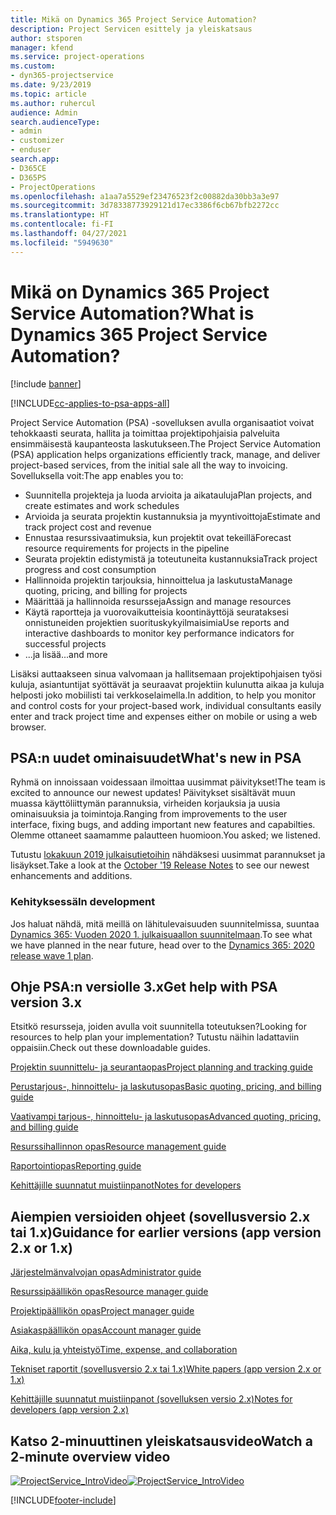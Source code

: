 ```yaml
---
title: Mikä on Dynamics 365 Project Service Automation?
description: Project Servicen esittely ja yleiskatsaus
author: stsporen
manager: kfend
ms.service: project-operations
ms.custom:
- dyn365-projectservice
ms.date: 9/23/2019
ms.topic: article
ms.author: ruhercul
audience: Admin
search.audienceType:
- admin
- customizer
- enduser
search.app:
- D365CE
- D365PS
- ProjectOperations
ms.openlocfilehash: a1aa7a5529ef23476523f2c00882da30bb3a3e97
ms.sourcegitcommit: 3d78338773929121d17ec3386f6cb67bfb2272cc
ms.translationtype: HT
ms.contentlocale: fi-FI
ms.lasthandoff: 04/27/2021
ms.locfileid: "5949630"
---
```

# <a name="what-is-dynamics-365-project-service-automation"></a><span data-ttu-id="a6669-103">Mikä on Dynamics 365 Project Service Automation?</span><span class="sxs-lookup"><span data-stu-id="a6669-103">What is Dynamics 365 Project Service Automation?</span></span>

[!include [banner](../includes/psa-now-project-operations.md)]

[!INCLUDE[cc-applies-to-psa-apps-all](../includes/cc-applies-to-psa-apps-all.md)]

<span data-ttu-id="a6669-104">Project Service Automation (PSA) -sovelluksen avulla organisaatiot voivat tehokkaasti seurata, hallita ja toimittaa projektipohjaisia palveluita ensimmäisestä kaupanteosta laskutukseen.</span><span class="sxs-lookup"><span data-stu-id="a6669-104">The Project Service Automation (PSA) application helps organizations efficiently track, manage, and deliver project-based services, from the initial sale all the way to invoicing.</span></span> <span data-ttu-id="a6669-105">Sovelluksella voit:</span><span class="sxs-lookup"><span data-stu-id="a6669-105">The app enables you to:</span></span>

- <span data-ttu-id="a6669-106">Suunnitella projekteja ja luoda arvioita ja aikatauluja</span><span class="sxs-lookup"><span data-stu-id="a6669-106">Plan projects, and create estimates and work schedules</span></span>
- <span data-ttu-id="a6669-107">Arvioida ja seurata projektin kustannuksia ja myyntivoittoja</span><span class="sxs-lookup"><span data-stu-id="a6669-107">Estimate and track project cost and revenue</span></span>
- <span data-ttu-id="a6669-108">Ennustaa resurssivaatimuksia, kun projektit ovat tekeillä</span><span class="sxs-lookup"><span data-stu-id="a6669-108">Forecast resource requirements for projects in the pipeline</span></span>
- <span data-ttu-id="a6669-109">Seurata projektin edistymistä ja toteutuneita kustannuksia</span><span class="sxs-lookup"><span data-stu-id="a6669-109">Track project progress and cost consumption</span></span>
- <span data-ttu-id="a6669-110">Hallinnoida projektin tarjouksia, hinnoittelua ja laskutusta</span><span class="sxs-lookup"><span data-stu-id="a6669-110">Manage quoting, pricing, and billing for projects</span></span>
- <span data-ttu-id="a6669-111">Määrittää ja hallinnoida resursseja</span><span class="sxs-lookup"><span data-stu-id="a6669-111">Assign and manage resources</span></span>
- <span data-ttu-id="a6669-112">Käytä raportteja ja vuorovaikutteisia koontinäyttöjä seurataksesi onnistuneiden projektien suorituskykyilmaisimia</span><span class="sxs-lookup"><span data-stu-id="a6669-112">Use reports and interactive dashboards to monitor key performance indicators for successful projects</span></span>
- <span data-ttu-id="a6669-113">...ja lisää</span><span class="sxs-lookup"><span data-stu-id="a6669-113">...and more</span></span>

<span data-ttu-id="a6669-114">Lisäksi auttaakseen sinua valvomaan ja hallitsemaan projektipohjaisen työsi kuluja, asiantuntijat syöttävät ja seuraavat projektiin kulunutta aikaa ja kuluja helposti joko mobiilisti tai verkkoselaimella.</span><span class="sxs-lookup"><span data-stu-id="a6669-114">In addition, to help you monitor and control costs for your project-based work, individual consultants easily enter and track project time and expenses either on mobile or using a web browser.</span></span>

## <a name="whats-new-in-psa"></a><span data-ttu-id="a6669-115">PSA:n uudet ominaisuudet</span><span class="sxs-lookup"><span data-stu-id="a6669-115">What's new in PSA</span></span>
<span data-ttu-id="a6669-116">Ryhmä on innoissaan voidessaan ilmoittaa uusimmat päivitykset!</span><span class="sxs-lookup"><span data-stu-id="a6669-116">The team is excited to announce our newest updates!</span></span> <span data-ttu-id="a6669-117">Päivitykset sisältävät muun muassa käyttöliittymän parannuksia, virheiden korjauksia ja uusia ominaisuuksia ja toimintoja.</span><span class="sxs-lookup"><span data-stu-id="a6669-117">Ranging from improvements to the user interface, fixing bugs, and adding important new features and capabilties.</span></span> <span data-ttu-id="a6669-118">Olemme ottaneet saamamme palautteen huomioon.</span><span class="sxs-lookup"><span data-stu-id="a6669-118">You asked; we listened.</span></span>

<span data-ttu-id="a6669-119">Tutustu [lokakuun 2019 julkaisutietoihin](/dynamics365-release-plan/2019wave2/index) nähdäksesi uusimmat parannukset ja lisäykset.</span><span class="sxs-lookup"><span data-stu-id="a6669-119">Take a look at the [October '19 Release Notes](/dynamics365-release-plan/2019wave2/index) to see our newest enhancements and additions.</span></span>

### <a name="in-development"></a><span data-ttu-id="a6669-120">Kehityksessä</span><span class="sxs-lookup"><span data-stu-id="a6669-120">In development</span></span>
<span data-ttu-id="a6669-121">Jos haluat nähdä, mitä meillä on lähitulevaisuuden suunnitelmissa, suuntaa [Dynamics 365: Vuoden 2020 1. julkaisuaallon suunnitelmaan](/dynamics365-release-plan/2020wave1/index).</span><span class="sxs-lookup"><span data-stu-id="a6669-121">To see what we have planned in the near future, head over to the [Dynamics 365: 2020 release wave 1 plan](/dynamics365-release-plan/2020wave1/index).</span></span>

## <a name="get-help-with-psa-version-3x"></a><span data-ttu-id="a6669-122">Ohje PSA:n versiolle 3.x</span><span class="sxs-lookup"><span data-stu-id="a6669-122">Get help with PSA version 3.x</span></span>
<span data-ttu-id="a6669-123">Etsitkö resursseja, joiden avulla voit suunnitella toteutuksen?</span><span class="sxs-lookup"><span data-stu-id="a6669-123">Looking for resources to help plan your implementation?</span></span> <span data-ttu-id="a6669-124">Tutustu näihin ladattaviin oppaisiin.</span><span class="sxs-lookup"><span data-stu-id="a6669-124">Check out these downloadable guides.</span></span>

 [<span data-ttu-id="a6669-125">Projektin suunnittelu- ja seurantaopas</span><span class="sxs-lookup"><span data-stu-id="a6669-125">Project planning and tracking guide</span></span>](../psa/implementation-guides/project-planning-tracking.md)

 [<span data-ttu-id="a6669-126">Perustarjous-, hinnoittelu- ja laskutusopas</span><span class="sxs-lookup"><span data-stu-id="a6669-126">Basic quoting, pricing, and billing guide</span></span>](../psa/implementation-guides/begin-quoting-pricing-billing.md)

 [<span data-ttu-id="a6669-127">Vaativampi tarjous-, hinnoittelu- ja laskutusopas</span><span class="sxs-lookup"><span data-stu-id="a6669-127">Advanced quoting, pricing, and billing guide</span></span>](../psa/implementation-guides/adv-quoting-pricing-billing.md)

 [<span data-ttu-id="a6669-128">Resurssihallinnon opas</span><span class="sxs-lookup"><span data-stu-id="a6669-128">Resource management guide</span></span>](../psa/implementation-guides/resource-management-guide.md)

 [<span data-ttu-id="a6669-129">Raportointiopas</span><span class="sxs-lookup"><span data-stu-id="a6669-129">Reporting guide</span></span>](../psa/implementation-guides/reporting-guide.md)

 [<span data-ttu-id="a6669-130">Kehittäjille suunnatut muistiinpanot</span><span class="sxs-lookup"><span data-stu-id="a6669-130">Notes for developers</span></span>](../psa/developer-guides/overview-dev-notes-v3.x.md)

## <a name="guidance-for-earlier-versions-app-version-2x-or-1x"></a><span data-ttu-id="a6669-131">Aiempien versioiden ohjeet (sovellusversio 2.x tai 1.x)</span><span class="sxs-lookup"><span data-stu-id="a6669-131">Guidance for earlier versions (app version 2.x or 1.x)</span></span>
 [<span data-ttu-id="a6669-132">Järjestelmänvalvojan opas</span><span class="sxs-lookup"><span data-stu-id="a6669-132">Administrator guide</span></span>](../psa/admin-guide.md)

 [<span data-ttu-id="a6669-133">Resurssipäällikön opas</span><span class="sxs-lookup"><span data-stu-id="a6669-133">Resource manager guide</span></span>](../psa/resource-manager-guide.md)

 [<span data-ttu-id="a6669-134">Projektipäällikön opas</span><span class="sxs-lookup"><span data-stu-id="a6669-134">Project manager guide</span></span>](../psa/project-manager-guide.md)

 [<span data-ttu-id="a6669-135">Asiakaspäällikön opas</span><span class="sxs-lookup"><span data-stu-id="a6669-135">Account manager guide</span></span>](../psa/account-manager-guide.md)

 [<span data-ttu-id="a6669-136">Aika, kulu ja yhteistyö</span><span class="sxs-lookup"><span data-stu-id="a6669-136">Time, expense, and collaboration</span></span>](../psa/time-expense-collaboration-guide.md)

 [<span data-ttu-id="a6669-137">Tekniset raportit (sovellusversio 2.x tai 1.x)</span><span class="sxs-lookup"><span data-stu-id="a6669-137">White papers (app version 2.x or 1.x)</span></span>](../psa/white-papers.md)

 [<span data-ttu-id="a6669-138">Kehittäjille suunnatut muistiinpanot (sovelluksen versio 2.x)</span><span class="sxs-lookup"><span data-stu-id="a6669-138">Notes for developers (app version 2.x)</span></span>](../psa/developer-guides/add-custom-qoi-forms-v2.x.md)

 ## <a name="watch-a-2-minute-overview-video"></a><span data-ttu-id="a6669-139">Katso 2-minuuttinen yleiskatsausvideo</span><span class="sxs-lookup"><span data-stu-id="a6669-139">Watch a 2-minute overview video</span></span>
 <a name="heroArea"></a> <span data-ttu-id="a6669-140">[![ProjectService_IntroVideo](../psa/media/project-service-intro-video.png "ProjectService_IntroVideo")](https://go.microsoft.com/fwlink/p/?LinkId=799457)</span><span class="sxs-lookup"><span data-stu-id="a6669-140">[![ProjectService_IntroVideo](../psa/media/project-service-intro-video.png "ProjectService_IntroVideo")](https://go.microsoft.com/fwlink/p/?LinkId=799457)</span></span>




[!INCLUDE[footer-include](../includes/footer-banner.md)]